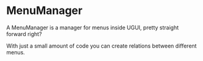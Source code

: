 # MenuManager
A MenuManager is a manager for menus inside UGUI, pretty straight forward right?

With just a small amount of code you can create relations between different menus.


